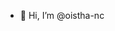 - 👋 Hi, I’m @oistha-nc

<!---
oistha-nc/oistha-nc is a ✨ special ✨ repository because its `README.md` (this file) appears on your GitHub profile.
You can click the Preview link to take a look at your changes.
--->
